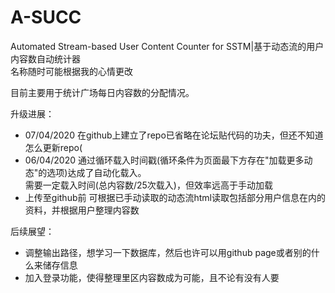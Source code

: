 # A-SUCC
Automated Stream-based User Content Counter for SSTM|基于动态流的用户内容数自动统计器  
名称随时可能根据我的心情更改

目前主要用于统计广场每日内容数的分配情况。

升级进展：
* 07/04/2020 在github上建立了repo已省略在论坛贴代码的功夫，但还不知道怎么更新repo(
* 06/04/2020 通过循环载入时间戳(循环条件为页面最下方存在"加载更多动态"的选项)达成了自动化载入。  
需要一定载入时间(总内容数/25次载入)，但效率远高于手动加载
* 上传至github前 可根据已手动读取的动态流html读取包括部分用户信息在内的资料，并根据用户整理内容数

后续展望：
* 调整输出路径，想学习一下数据库，然后也许可以用github page或者别的什么来储存信息
* 加入登录功能，使得整理里区内容数成为可能，且不论有没有人要
